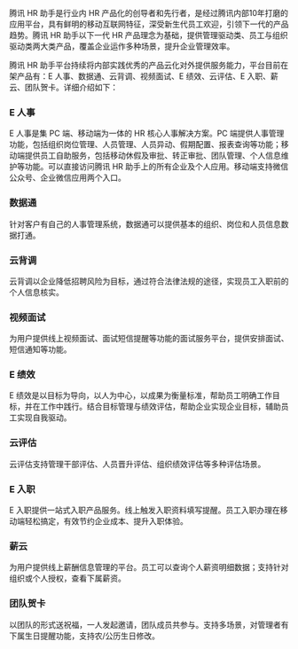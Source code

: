 腾讯 HR 助手是行业内 HR 产品化的创导者和先行者，是经过腾讯内部10年打磨的应用平台，具有鲜明的移动互联网特征，深受新生代员工欢迎，引领下一代的产品趋势。腾讯 HR 助手以下一代 HR 产品理念为基础，提供管理驱动类、员工与组织驱动类两大类产品，覆盖企业运作多种场景，提升企业管理效率。

腾讯 HR 助手平台持续将内部实践优秀的产品云化对外提供服务能力，平台目前在架产品有：E 人事、数据通、云背调、视频面试、E 绩效、云评估、E 入职、薪云、团队贺卡。详细介绍如下：

### E 人事

E 人事是集 PC 端、移动端为一体的 HR 核心人事解决方案。PC 端提供人事管理功能，包括组织岗位管理、人员管理、人员异动、假期配置、报表查询等功能；移动端提供员工自助服务，包括移动休假及审批、转正审批、团队管理、个人信息维护等功能。可以直接访问腾讯 HR 助手上的所有企业及个人应用。移动端支持微信公众号、企业微信应用两个入口。

### 数据通

针对客户有自己的人事管理系统，数据通可以提供基本的组织、岗位和人员信息数据打通。

### 云背调
云背调以企业降低招聘风险为目标，通过符合法律法规的途径，实现员工入职前的个人信息核实。

### 视频面试
为用户提供线上视频面试、面试短信提醒等功能的面试服务平台，提供安排面试、短信通知等功能。

### E 绩效
E 绩效是以目标为导向，以人为中心，以成果为衡量标准，帮助员工明确工作目标，并在工作中践行。结合目标管理与绩效评估，帮助企业实现企业目标，辅助员工实现自我驱动。

### 云评估
云评估支持管理干部评估、人员晋升评估、组织绩效评估等多种评估场景。

### E 入职
E 入职提供一站式入职产品服务。线上触发入职资料填写提醒。员工入职办理在移动端轻松搞定，有效节约企业成本、提升入职体验。

### 薪云
为用户提供线上薪酬信息管理的平台。员工可以查询个人薪资明细数据；支持针对组织或个人授权，查看下属薪资。

### 团队贺卡
以团队的形式送祝福，一人发起邀请，团队成员共参与。支持多场景，对管理者有下属生日提醒功能，支持农/公历生日修改。




